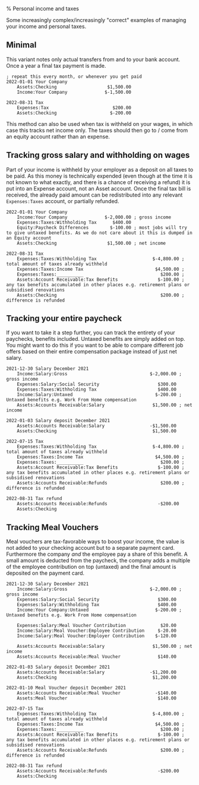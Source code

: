 % Personal income and taxes

Some increasingly complex/increasingly "correct" examples of managing
your income and personal taxes.

## Minimal

This variant notes only actual transfers from and to your bank account.
Once a year a final tax payment is made.

```journal
; repeat this every month, or whenever you get paid
2022-01-01 Your Company
    Assets:Checking                   $1,500.00
    Income:Your Company              $-1,500.00

2022-08-31 Tax
    Expenses:Tax                        $200.00
    Assets:Checking                    $-200.00
```

This method can also be used when tax is withheld on your wages, in
which case this tracks net income only. The taxes should then go to /
come from an equity account rather than an expense.

## Tracking gross salary and withholding on wages

Part of your income is withheld by your employer as a deposit on all
taxes to be paid. As this money is technically expended (even though
at the time it is not known to what exactly, and there is a chance of
receiving a refund) it is put into an Expense account, not an Asset
account. Once the final tax bill is received, the already paid amount
can be redistributed into any relevant `Expenses:Taxes` account, or
partially refunded.

```journal
2022-01-01 Your Company
    Income:Your Company              $-2,000.00 ; gross income
    Expenses:Taxes:Withholding Tax      $400.00
    Equity:Paycheck Differences        $-100.00 ; most jobs will try to give untaxed benefits. As we do not care about it this is dumped in an Equity account
    Assets:Checking                   $1,500.00 ; net income

2022-08-31 Tax
    Expenses:Taxes:Withholding Tax                     $-4,800.00 ; total amount of taxes already withheld
    Expenses:Taxes:Income Tax                           $4,500.00 ; 
    Expenses:Taxes:__________                             $200.00 ; 
    Assets:Account Receivable:Tax Benefits               $-100.00 ; any tax benefits accumulated in other places e.g. retirement plans or subsidised renovations
    Assets:Checking                                       $200.00 ; difference is refunded
```

## Tracking your entire paycheck

If you want to take it a step further, you can track the entirety of
your paychecks, benefits included. Untaxed benefits are simply added
on top. You might want to do this if you want to be able to compare
different job offers based on their entire compensation package instead
of just net salary.

```journal
2021-12-30 Salary December 2021
    Income:Salary:Gross                               $-2,000.00 ; gross income
    Expenses:Salary:Social Security                      $300.00
    Expenses:Taxes:Withholding Tax                       $400.00 
    Income:Salary:Untaxed                               $-200.00 ; Untaxed benefits e.g. Work From Home compensation
    Assets:Accounts Receivable:Salary                  $1,500.00 ; net income

2022-01-03 Salary deposit December 2021
    Assets:Accounts Receivable:Salary                 -$1,500.00 
    Assets:Checking                                    $1,500.00

2022-07-15 Tax
    Expenses:Taxes:Withholding Tax                     $-4,800.00 ; total amount of taxes already withheld
    Expenses:Taxes:Income Tax                           $4,500.00 ; 
    Expenses:Taxes:__________                             $200.00 ; 
    Assets:Account Receivable:Tax Benefits               $-100.00 ; any tax benefits accumulated in other places e.g. retirement plans or subsidised renovations
    Assets:Accounts Receivable:Refunds                    $200.00 ; difference is refunded

2022-08-31 Tax refund
    Assets:Accounts Receivable:Refunds                   -$200.00 
    Assets:Checking     
```

## Tracking Meal Vouchers

Meal vouchers are tax-favorable ways to boost your income, the value
is not added to your checking account but to a separate payment card.
Furthermore the company _and_ the employee pay a share of this benefit.
A small amount is deducted from the paycheck, the company adds a
multiple of the employee contribution on top (untaxed) and the final
amount is deposited on the payment card.

```journal
2021-12-30 Salary December 2021
    Income:Salary:Gross                               $-2,000.00 ; gross income
    Expenses:Salary:Social Security                      $300.00
    Expenses:Salary:Withholding Tax                      $400.00 
    Income:Your Company:Untaxed                         $-200.00 ; Untaxed benefits e.g. Work From Home compensation

    Expenses:Salary:Meal Voucher Contribution             $20.00
    Income:Salary:Meal Voucher:Employee Contribution     $-20.00
    Income:Salary:Meal Voucher:Employer Contribution    $-120.00

    Assets:Accounts Receivable:Salary                  $1,500.00 ; net income
    Assets:Accounts Receivable:Meal Voucher              $140.00

2022-01-03 Salary deposit December 2021
    Assets:Accounts Receivable:Salary                 -$1,200.00 
    Assets:Checking                                    $1,200.00

2022-01-10 Meal Voucher deposit December 2021
    Assets:Accounts Receivable:Meal Voucher             -$140.00 
    Assets:Meal Voucher                                  $140.00 
 
2022-07-15 Tax
    Expenses:Taxes:Withholding Tax                     $-4,800.00 ; total amount of taxes already withheld
    Expenses:Taxes:Income Tax                           $4,500.00 ; 
    Expenses:Taxes:__________                             $200.00 ; 
    Assets:Account Receivable:Tax Benefits               $-100.00 ; any tax benefits accumulated in other places e.g. retirement plans or subsidised renovations
    Assets:Accounts Receivable:Refunds                    $200.00 ; difference is refunded

2022-08-31 Tax refund
    Assets:Accounts Receivable:Refunds                   -$200.00 
    Assets:Checking    
```
